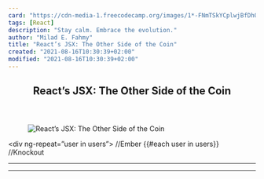 ```yaml
---
card: "https://cdn-media-1.freecodecamp.org/images/1*-FNmTSkYCplwjBfDhQcOmQ.jpeg"
tags: [React]
description: "Stay calm. Embrace the evolution."
author: "Milad E. Fahmy"
title: "React’s JSX: The Other Side of the Coin"
created: "2021-08-16T10:30:39+02:00"
modified: "2021-08-16T10:30:39+02:00"
---
```

<div class="site-wrapper">
<main id="site-main" class="site-main outer">
<div class="inner">
<article class="post-full post tag-react tag-javascript tag-web-development tag-tech tag-programming ">
<header class="post-full-header">
<h1 class="post-full-title">React’s JSX: The Other Side of the Coin</h1>
</header>
<figure class="post-full-image">
<picture>
<source media="(max-width: 700px)" sizes="1px" srcset="data:image/gif;base64,R0lGODlhAQABAIAAAAAAAP///yH5BAEAAAAALAAAAAABAAEAAAIBRAA7 1w">
<source media="(min-width: 701px)" sizes="(max-width: 800px) 400px,
(max-width: 1170px) 700px,
1400px" srcset="https://cdn-media-1.freecodecamp.org/images/1*-FNmTSkYCplwjBfDhQcOmQ.jpeg 300w,
https://cdn-media-1.freecodecamp.org/images/1*-FNmTSkYCplwjBfDhQcOmQ.jpeg 600w,
https://cdn-media-1.freecodecamp.org/images/1*-FNmTSkYCplwjBfDhQcOmQ.jpeg 1000w,
https://cdn-media-1.freecodecamp.org/images/1*-FNmTSkYCplwjBfDhQcOmQ.jpeg 2000w">
<img onerror="this.style.display='none'" src="https://cdn-media-1.freecodecamp.org/images/1*-FNmTSkYCplwjBfDhQcOmQ.jpeg" alt="React’s JSX: The Other Side of the Coin">
</picture>
</figure>
<section class="post-full-content">
<div class="post-content">
&lt;div ng-repeat=”user in users”&gt;
//Ember
{{#each user in users}}
//Knockout
</div>
<hr>
<hr>
</section>
</article>
</div>
</main>
</div>
<!-- Google Tag Manager (noscript) -->
<!-- End Google Tag Manager (noscript) -->
